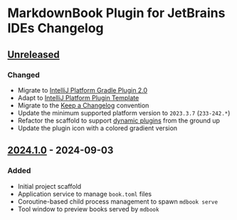 <!-- Keep a Changelog guide -> https://keepachangelog.com -->
<!-- Gradle Changelog Plugin guide -> https://github.com/JetBrains/gradle-changelog-plugin/blob/main/README.md -->

# MarkdownBook Plugin for JetBrains IDEs Changelog

## [Unreleased]

### Changed

- Migrate to [IntelliJ Platform Gradle Plugin 2.0](https://blog.jetbrains.com/platform/2024/07/intellij-platform-gradle-plugin-2-0/)
- Adapt to [IntelliJ Platform Plugin Template](https://plugins.jetbrains.com/docs/intellij/plugin-github-template.html)
- Migrate to the [Keep a Changelog](https://keepachangelog.com) convention
- Update the minimum supported platform version to `2023.3.7` (`233-242.*`)
- Refactor the scaffold to support [dynamic plugins](https://plugins.jetbrains.com/docs/intellij/dynamic-plugins.html) from the ground up
- Update the plugin icon with a colored gradient version

## [2024.1.0] - 2024-09-03

### Added

- Initial project scaffold
- Application service to manage `book.toml` files
- Coroutine-based child process management to spawn `mdbook serve`
- Tool window to preview books served by `mdbook`

[Unreleased]: https://github.com/becmer/mdbook-jetbrains/compare/v2024.1.0...HEAD
[2024.1.0]: https://github.com/becmer/mdbook-jetbrains/commits/v2024.1.0

